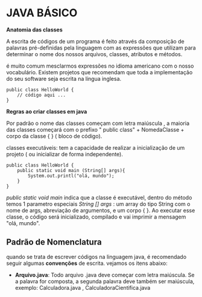 # JAVA BÁSICO

**Anatomia das classes**

A escrita de códigos de um programa é feito através da composição de palavras pré-definidas pela linguagem com as expressões que utilizam para determinar o nome dos nossos arquivos, classes, atributos e métodos.

é muito comum mesclarmos expressões no idioma americano com o nosso vocabulário. Existem projetos que recomendam que toda a implementação do seu software seja escrita na língua inglesa.

```
public class HelloWorld {
	// código aqui ...
}
```

**Regras ao criar classes em java**

Por padrão o nome das classes começam com letra maiúscula , a maioria das classes começará com  o prefixo " public class" + NomedaClasse + corpo da classe { } ( bloco de código). 

classes executáveis: tem a capacidade de realizar a inicialização de um projeto ( ou inicializar de forma independente). 

```
public class HelloWorld {
	public static void main (String[] args){
		System.out.printl("olá, mundo");
	}
}
```
_public static void main_ indica que a classe é executável, dentro do método temos 1 parametro especiais _String [] args_ : um array do tipo String com o nome de args, abreviação de argumentos, e um corpo { }. Ao executar esse classe, o código será inicializado, compilado e vai imprimir a mensagem "olá, mundo".

## Padrão de Nomenclatura
quando se trata de escrever códigos na linguagem java, é recomendado seguir algumas **convenções** de escrita. 
vejamos os itens abaixo:

- **Arquivo.java**: Todo arquivo .java deve começar com letra maiúscula. Se a palavra for composta, a segunda palavra deve também ser maiúscula, exemplo: Calculadora.java , CalculadoraCientifica.java 


